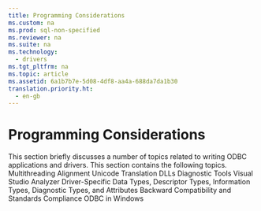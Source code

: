 ```yaml
---
title: Programming Considerations
ms.custom: na
ms.prod: sql-non-specified
ms.reviewer: na
ms.suite: na
ms.technology: 
  - drivers
ms.tgt_pltfrm: na
ms.topic: article
ms.assetid: 6a1b7b7e-5d08-4df8-aa4a-688da7da1b30
translation.priority.ht: 
  - en-gb
---
```

# Programming Considerations
<?xml version="1.0" encoding="utf-8"?>
<developerConceptualDocument xmlns="http://ddue.schemas.microsoft.com/authoring/2003/5" xmlns:xlink="http://www.w3.org/1999/xlink" xmlns:xsi="http://www.w3.org/2001/XMLSchema-instance" xsi:schemaLocation="http://ddue.schemas.microsoft.com/authoring/2003/5 http://dduestorage.blob.core.windows.net/ddueschema/developer.xsd">
  <introduction>
    <para>This section briefly discusses a number of topics related to writing ODBC applications and drivers.</para>
    <para>This section contains the following topics.  </para>
    <list class="bullet">
      <listItem>
        <para>
          <legacyLink xlink:href="cdfebdf5-12ff-4e28-8055-41f49b77f664">Multithreading</legacyLink>
        </para>
      </listItem>
      <listItem>
        <para>
          <legacyLink xlink:href="06a01e51-e7a5-495f-aa27-e304b0d005ff">Alignment</legacyLink>
        </para>
      </listItem>
      <listItem>
        <para>
          <legacyLink xlink:href="113e1c9a-8333-4805-86f2-e4b57ab816a5">Unicode</legacyLink>
        </para>
      </listItem>
      <listItem>
        <para>
          <legacyLink xlink:href="38975059-b346-410f-bb27-326f3f7bbf39">Translation DLLs</legacyLink>
        </para>
      </listItem>
      <listItem>
        <para>
          <legacyLink xlink:href="a580492c-1b41-4393-9604-faa0bd28854b">Diagnostic Tools</legacyLink>
        </para>
      </listItem>
      <listItem>
        <para>
          <legacyLink xlink:href="673b1aad-ad38-4693-91f2-f4515f476d9b">Visual Studio Analyzer</legacyLink>
        </para>
      </listItem>
      <listItem>
        <para>
          <legacyLink xlink:href="ad4c76d3-5191-4262-b47c-5dd1d19d1154">Driver-Specific Data Types, Descriptor Types, Information Types, Diagnostic Types, and Attributes</legacyLink>
        </para>
      </listItem>
      <listItem>
        <para>
          <legacyLink xlink:href="b5eee7be-28ed-4467-8cf1-2205e2010a53">Backward Compatibility and Standards Compliance</legacyLink>
        </para>
      </listItem>
      <listItem>
        <para>
          <legacyLink xlink:href="98e61767-12ed-4aec-816e-639bd9c27b31">ODBC in Windows</legacyLink>
        </para>
      </listItem>
    </list>
  </introduction>
  <relatedTopics />
</developerConceptualDocument>